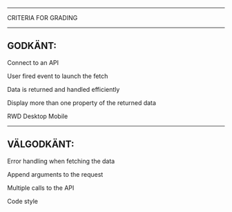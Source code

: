 *************************************

CRITERIA FOR GRADING

*************************************

GODKÄNT:
-------------------------------------

Connect to an API 

User fired event to launch the fetch

Data is returned and handled efficiently

Display more than one property of the returned data

RWD
  Desktop
  Mobile

-------------------------------------

VÄLGODKÄNT:
-------------------------------------

Error handling when fetching the data

Append arguments to the request

Multiple calls to the API

Code style